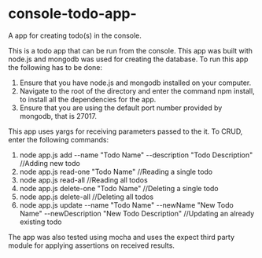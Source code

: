 # console-todo-app-
A app for creating todo(s) in the console.

This is a todo app that can be run from the console. This app was built with node.js and mongodb was used for creating the database. 
To run this app the following has to be done:
1. Ensure that you have node.js and mongodb installed on your computer.
2. Navigate to the root of the directory and enter the command npm install, to install all the dependencies for the app.
3. Ensure that you are using the default port number provided by mongodb, that is 27017.

This app uses yargs for receiving parameters passed to the it. To CRUD, enter the following commands:
1. node app.js add --name "Todo Name" --description "Todo Description" //Adding new todo
2. node app.js read-one "Todo Name" //Reading a single todo
3. node app.js read-all //Reading all todos
4. node app.js delete-one "Todo Name" //Deleting a single todo
5. node app.js delete-all //Deleting all todos
6. node app.js update --name "Todo Name" --newName "New Todo Name" --newDescription "New Todo Description" //Updating an already existing todo

The app was also tested using mocha and uses the expect third party module for applying assertions on received results.
